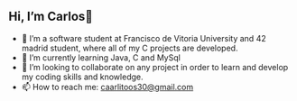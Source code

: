 ## Hi, I’m Carlos👋

- 🔭 I’m a software student at Francisco de Vitoria University and 42 madrid student, where all of my C projects are developed.
- 🌱 I’m currently learning Java, C and MySql
- 👯 I’m looking to collaborate on any project in order to learn and develop my coding skills and knowledge.
- 📫 How to reach me: caarlitoos30@gmail.com


